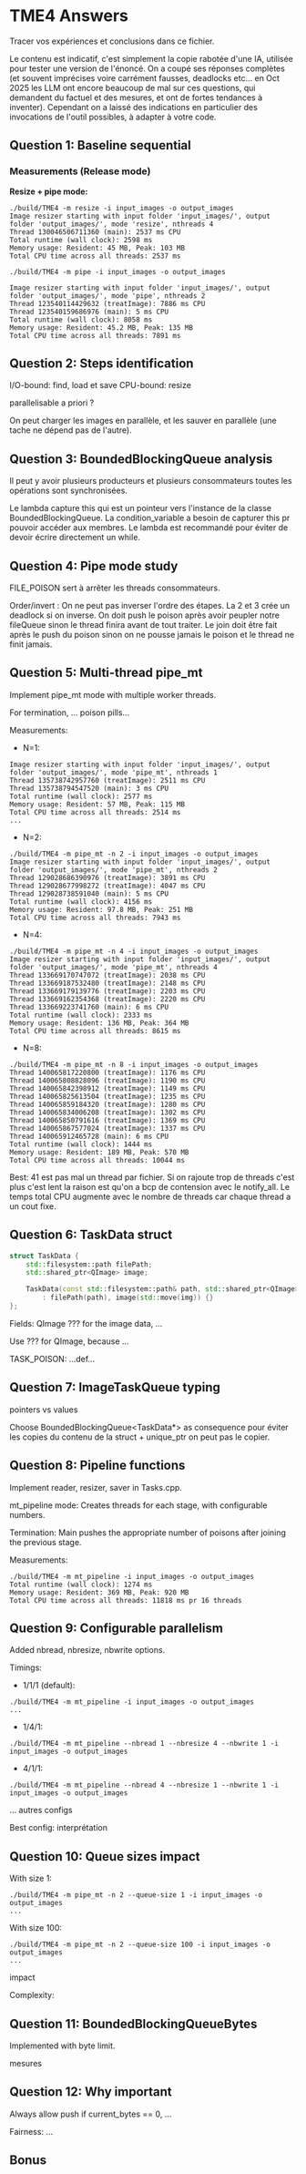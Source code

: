 # TME4 Answers

Tracer vos expériences et conclusions dans ce fichier.

Le contenu est indicatif, c'est simplement la copie rabotée d'une IA, utilisée pour tester une version de l'énoncé.
On a coupé ses réponses complètes (et souvent imprécises voire carrément fausses, deadlocks etc... en Oct 2025 les LLM ont encore beaucoup de mal sur ces questions, qui demandent du factuel et des mesures, et ont de fortes tendances à inventer).
Cependant on a laissé des indications en particulier des invocations de l'outil possibles, à adapter à votre code.

## Question 1: Baseline sequential

### Measurements (Release mode)

**Resize + pipe mode:**
```
./build/TME4 -m resize -i input_images -o output_images
Image resizer starting with input folder 'input_images/', output folder 'output_images/', mode 'resize', nthreads 4
Thread 130046506711360 (main): 2537 ms CPU
Total runtime (wall clock): 2598 ms
Memory usage: Resident: 45 MB, Peak: 103 MB
Total CPU time across all threads: 2537 ms

./build/TME4 -m pipe -i input_images -o output_images

Image resizer starting with input folder 'input_images/', output folder 'output_images/', mode 'pipe', nthreads 2
Thread 123540114429632 (treatImage): 7886 ms CPU
Thread 123540159686976 (main): 5 ms CPU
Total runtime (wall clock): 8058 ms
Memory usage: Resident: 45.2 MB, Peak: 135 MB
Total CPU time across all threads: 7891 ms
```



## Question 2: Steps identification

I/O-bound: find, load et save
CPU-bound: resize

parallelisable a priori ?

On peut charger les images en parallèle, et les sauver en parallèle (une tache ne dépend pas de l'autre).

## Question 3: BoundedBlockingQueue analysis

Il peut y avoir plusieurs producteurs et plusieurs consommateurs toutes les opérations sont synchronisées.

Le lambda capture this qui est un pointeur vers l'instance de la classe BoundedBlockingQueue. La condition_variable a besoin de capturer this pr pouvoir accéder aux membres. 
Le lambda est recommandé pour éviter de devoir écrire directement un while.

## Question 4: Pipe mode study

FILE_POISON sert à arrêter les threads consommateurs.

Order/invert :
On ne peut pas inverser l'ordre des étapes.
La 2 et 3 crée un deadlock si on inverse.
On doit push le poison après avoir peupler notre fileQueue 
sinon le thread finira avant de tout traiter.
Le join doit être fait après le push du poison sinon on ne 
pousse jamais le poison et le thread ne finit jamais.


## Question 5: Multi-thread pipe_mt

Implement pipe_mt mode with multiple worker threads.

For termination, ... poison pills...

Measurements:
- N=1: 
```
Image resizer starting with input folder 'input_images/', output folder 'output_images/', mode 'pipe_mt', nthreads 1
Thread 135738742957760 (treatImage): 2511 ms CPU
Thread 135738794547520 (main): 3 ms CPU
Total runtime (wall clock): 2577 ms
Memory usage: Resident: 57 MB, Peak: 115 MB
Total CPU time across all threads: 2514 ms
...
```
- N=2: 
```
./build/TME4 -m pipe_mt -n 2 -i input_images -o output_images
Image resizer starting with input folder 'input_images/', output folder 'output_images/', mode 'pipe_mt', nthreads 2
Thread 129028686390976 (treatImage): 3891 ms CPU
Thread 129028677998272 (treatImage): 4047 ms CPU
Thread 129028738591040 (main): 5 ms CPU
Total runtime (wall clock): 4156 ms
Memory usage: Resident: 97.8 MB, Peak: 251 MB
Total CPU time across all threads: 7943 ms
```
- N=4: 
```
./build/TME4 -m pipe_mt -n 4 -i input_images -o output_images
Image resizer starting with input folder 'input_images/', output folder 'output_images/', mode 'pipe_mt', nthreads 4
Thread 133669170747072 (treatImage): 2038 ms CPU
Thread 133669187532480 (treatImage): 2148 ms CPU
Thread 133669179139776 (treatImage): 2203 ms CPU
Thread 133669162354368 (treatImage): 2220 ms CPU
Thread 133669223741760 (main): 6 ms CPU
Total runtime (wall clock): 2333 ms
Memory usage: Resident: 136 MB, Peak: 364 MB
Total CPU time across all threads: 8615 ms
```
- N=8: 
```
./build/TME4 -m pipe_mt -n 8 -i input_images -o output_images
Thread 140065817220800 (treatImage): 1176 ms CPU
Thread 140065808828096 (treatImage): 1190 ms CPU
Thread 140065842398912 (treatImage): 1149 ms CPU
Thread 140065825613504 (treatImage): 1235 ms CPU
Thread 140065859184320 (treatImage): 1280 ms CPU
Thread 140065834006208 (treatImage): 1302 ms CPU
Thread 140065850791616 (treatImage): 1369 ms CPU
Thread 140065867577024 (treatImage): 1337 ms CPU
Thread 140065912465728 (main): 6 ms CPU
Total runtime (wall clock): 1444 ms
Memory usage: Resident: 189 MB, Peak: 570 MB
Total CPU time across all threads: 10044 ms
```

Best: 41 est pas mal un thread par fichier. Si on rajoute trop de threads c'est plus c'est lent la raison
est qu'on a bcp de contension avec le notify_all. 
Le temps total CPU augmente avec le nombre de threads
car chaque thread a un cout fixe.

## Question 6: TaskData struct

```cpp
struct TaskData {
    std::filesystem::path filePath;
    std::shared_ptr<QImage> image;

    TaskData(const std::filesystem::path& path, std::shared_ptr<QImage> img)
        : filePath(path), image(std::move(img)) {}
};
```

Fields: QImage ??? for the image data, ...

Use ??? for QImage, because ...

TASK_POISON: ...def...

## Question 7: ImageTaskQueue typing

pointers vs values

Choose BoundedBlockingQueue<TaskData*> as consequence
pour éviter les copies du contenu de la struct + unique_ptr on peut
pas le copier.

## Question 8: Pipeline functions

Implement reader, resizer, saver in Tasks.cpp.

mt_pipeline mode: Creates threads for each stage, with configurable numbers.

Termination: Main pushes the appropriate number of poisons after joining the previous stage.

Measurements: 
```
./build/TME4 -m mt_pipeline -i input_images -o output_images
Total runtime (wall clock): 1274 ms
Memory usage: Resident: 369 MB, Peak: 920 MB
Total CPU time across all threads: 11818 ms pr 16 threads
```


## Question 9: Configurable parallelism

Added nbread, nbresize, nbwrite options.


Timings:
- 1/1/1 (default): 
```
./build/TME4 -m mt_pipeline -i input_images -o output_images
...
```
- 1/4/1: 
```
./build/TME4 -m mt_pipeline --nbread 1 --nbresize 4 --nbwrite 1 -i input_images -o output_images
```

- 4/1/1: 
```
./build/TME4 -m mt_pipeline --nbread 4 --nbresize 1 --nbwrite 1 -i input_images -o output_images
```
... autres configs

Best config: 
interprétation

## Question 10: Queue sizes impact


With size 1: 
```
./build/TME4 -m pipe_mt -n 2 --queue-size 1 -i input_images -o output_images
...
```

With size 100: 
```
./build/TME4 -m pipe_mt -n 2 --queue-size 100 -i input_images -o output_images
...
```

impact

Complexity: 


## Question 11: BoundedBlockingQueueBytes

Implemented with byte limit.

mesures

## Question 12: Why important

Always allow push if current_bytes == 0, ...

Fairness: ...

## Bonus

